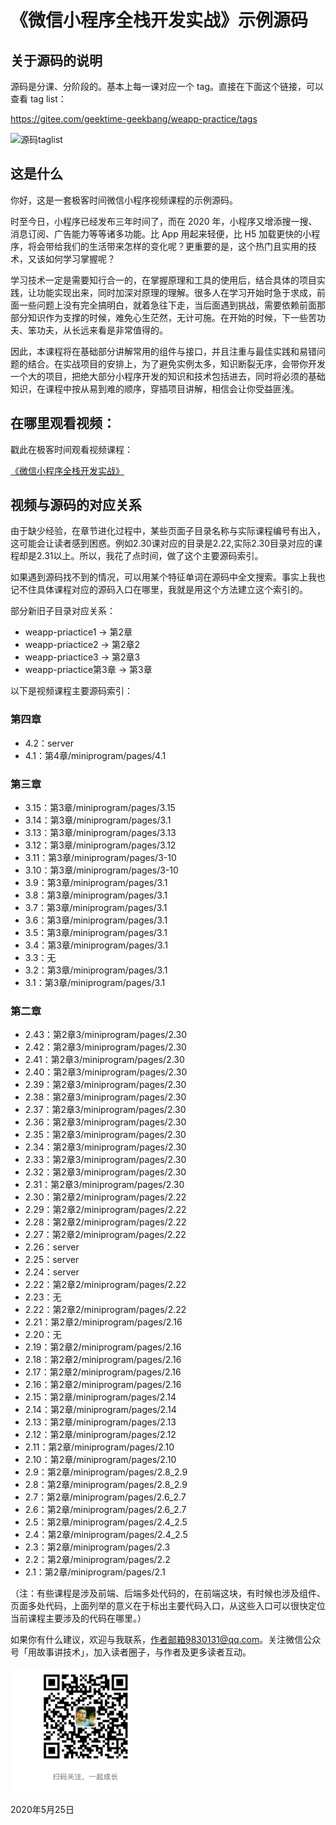 # 《微信小程序全栈开发实战》示例源码

## 关于源码的说明

源码是分课、分阶段的。基本上每一课对应一个 tag。直接在下面这个链接，可以查看 tag list：


https://gitee.com/geektime-geekbang/weapp-practice/tags


![源码taglist](https://images.gitee.com/uploads/images/2020/1214/103343_99caceb3_496357.png "屏幕截图.png")


## 这是什么

你好，这是一套极客时间微信小程序视频课程的示例源码。

时至今日，小程序已经发布三年时间了，而在 2020 年，小程序又增添搜一搜、消息订阅、广告能力等等诸多功能。比 App 用起来轻便，比 H5 加载更快的小程序，将会带给我们的生活带来怎样的变化呢？更重要的是，这个热门且实用的技术，又该如何学习掌握呢？

学习技术一定是需要知行合一的，在掌握原理和工具的使用后，结合具体的项目实践，让功能实现出来，同时加深对原理的理解。很多人在学习开始时急于求成，前面一些问题上没有完全搞明白，就着急往下走，当后面遇到挑战，需要依赖前面那部分知识作为支撑的时候，难免心生茫然，无计可施。在开始的时候，下一些苦功夫、笨功夫，从长远来看是非常值得的。

因此，本课程将在基础部分讲解常用的组件与接口，并且注重与最佳实践和易错问题的结合。在实战项目的安排上，为了避免实例太多，知识断裂无序，会带你开发一个大的项目，把绝大部分小程序开发的知识和技术包括进去，同时将必须的基础知识，在课程中按从易到难的顺序，穿插项目讲解，相信会让你受益匪浅。

## 在哪里观看视频：

戳此在极客时间观看视频课程：

[《微信小程序全栈开发实战》](http://gk.link/a/10itD)

## 视频与源码的对应关系

由于缺少经验，在章节进化过程中，某些页面子目录名称与实际课程编号有出入，这可能会让读者感到困惑。例如2.30课对应的目录是2.22,实际2.30目录对应的课程却是2.31以上。所以，我花了点时间，做了这个主要源码索引。

如果遇到源码找不到的情况，可以用某个特征单词在源码中全文搜索。事实上我也记不住具体课程对应的源码入口在哪里，我就是用这个方法建立这个索引的。

部分新旧子目录对应关系：

- weapp-priactice1 -> 第2章
- weapp-priactice2 -> 第2章2
- weapp-priactice3 -> 第2章3
- weapp-priactice第3章 -> 第3章


以下是视频课程主要源码索引：

### 第四章

- 4.2：server
- 4.1：第4章/miniprogram/pages/4.1

### 第三章

- 3.15：第3章/miniprogram/pages/3.15
- 3.14：第3章/miniprogram/pages/3.1
- 3.13：第3章/miniprogram/pages/3.13
- 3.12：第3章/miniprogram/pages/3.12
- 3.11：第3章/miniprogram/pages/3-10
- 3.10：第3章/miniprogram/pages/3-10
- 3.9：第3章/miniprogram/pages/3.1
- 3.8：第3章/miniprogram/pages/3.1
- 3.7：第3章/miniprogram/pages/3.1
- 3.6：第3章/miniprogram/pages/3.1
- 3.5：第3章/miniprogram/pages/3.1
- 3.4：第3章/miniprogram/pages/3.1
- 3.3：无
- 3.2：第3章/miniprogram/pages/3.1
- 3.1：第3章/miniprogram/pages/3.1

### 第二章

- 2.43：第2章3/miniprogram/pages/2.30
- 2.42：第2章3/miniprogram/pages/2.30
- 2.41：第2章3/miniprogram/pages/2.30
- 2.40：第2章3/miniprogram/pages/2.30
- 2.39：第2章3/miniprogram/pages/2.30
- 2.38：第2章3/miniprogram/pages/2.30
- 2.37：第2章3/miniprogram/pages/2.30
- 2.36：第2章3/miniprogram/pages/2.30
- 2.35：第2章3/miniprogram/pages/2.30
- 2.34：第2章3/miniprogram/pages/2.30
- 2.33：第2章3/miniprogram/pages/2.30
- 2.32：第2章3/miniprogram/pages/2.30
- 2.31：第2章3/miniprogram/pages/2.30
- 2.30：第2章2/miniprogram/pages/2.22
- 2.29：第2章2/miniprogram/pages/2.22
- 2.28：第2章2/miniprogram/pages/2.22
- 2.27：第2章2/miniprogram/pages/2.22
- 2.26：server
- 2.25：server
- 2.24：server
- 2.22：第2章2/miniprogram/pages/2.22
- 2.23：无
- 2.22：第2章2/miniprogram/pages/2.22
- 2.21：第2章2/miniprogram/pages/2.16
- 2.20：无
- 2.19：第2章2/miniprogram/pages/2.16
- 2.18：第2章2/miniprogram/pages/2.16
- 2.17：第2章2/miniprogram/pages/2.16
- 2.16：第2章2/miniprogram/pages/2.16
- 2.15：第2章/miniprogram/pages/2.14
- 2.14：第2章/miniprogram/pages/2.14
- 2.13：第2章/miniprogram/pages/2.13
- 2.12：第2章/miniprogram/pages/2.12
- 2.11：第2章/miniprogram/pages/2.10
- 2.10：第2章/miniprogram/pages/2.10
- 2.9：第2章/miniprogram/pages/2.8_2.9
- 2.8：第2章/miniprogram/pages/2.8_2.9
- 2.7：第2章/miniprogram/pages/2.6_2.7
- 2.6：第2章/miniprogram/pages/2.6_2.7
- 2.5：第2章/miniprogram/pages/2.4_2.5
- 2.4：第2章/miniprogram/pages/2.4_2.5
- 2.3：第2章/miniprogram/pages/2.3
- 2.2：第2章/miniprogram/pages/2.2
- 2.1：第2章/miniprogram/pages/2.1

（注：有些课程是涉及前端、后端多处代码的，在前端这块，有时候也涉及组件、页面多处代码，上面列举的意义在于标出主要代码入口，从这些入口可以很快定位当前课程主要涉及的代码在哪里。）

如果你有什么建议，欢迎与我联系，作者邮箱9830131@qq.com。关注微信公众号「用故事讲技术」，加入读者圈子，与作者及更多读者互动。

![](./slogon.png)

2020年5月25日